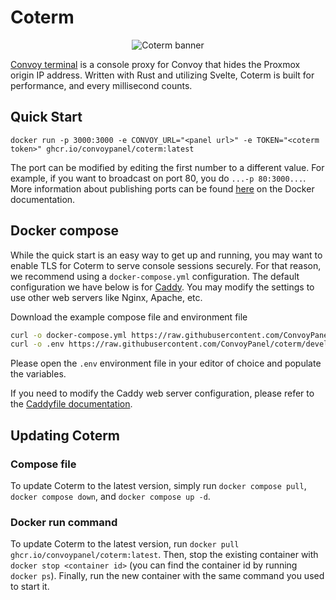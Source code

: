 # Coterm

<p align="center">
  <img src="https://github.com/ConvoyPanel/coterm/assets/37554696/a79f7746-1ff0-4b7b-af2a-723f0a8f7de8" alt="Coterm banner" />
</p>

[Convoy terminal](https://github.com/ConvoyPanel/coterm) is a console proxy for Convoy that hides the Proxmox origin IP
address. Written with Rust and utilizing Svelte, Coterm is built for performance, and every millisecond counts.

## Quick Start

```
docker run -p 3000:3000 -e CONVOY_URL="<panel url>" -e TOKEN="<coterm token>" ghcr.io/convoypanel/coterm:latest
```

The port can be modified by editing the first number to a different value. For example, if you want to broadcast on port
80, you do `...-p 80:3000...`. More information about publishing ports can be
found [here](https://docs.docker.com/network/#published-ports) on the Docker documentation.

## Docker compose

While the quick start is an easy way to get up and running, you may want to enable TLS for Coterm to serve console
sessions securely. For that reason, we recommend using a `docker-compose.yml` configuration. The default configuration
we have below is for [Caddy](https://caddyserver.com/). You may modify the settings to use other web servers like Nginx,
Apache, etc.

Download the example compose file and environment file

```sh
curl -o docker-compose.yml https://raw.githubusercontent.com/ConvoyPanel/coterm/develop/docker-compose.example.yml
curl -o .env https://raw.githubusercontent.com/ConvoyPanel/coterm/develop/.env.docker.example
```

Please open the `.env` environment file in your editor of choice and populate the variables.

If you need to modify the Caddy web server configuration, please refer to
the [Caddyfile documentation](https://caddyserver.com/docs/caddyfile).

## Updating Coterm

### Compose file

To update Coterm to the latest version, simply run `docker compose pull`, `docker compose down`,
and `docker compose up -d`.

### Docker run command

To update Coterm to the latest version, run `docker pull ghcr.io/convoypanel/coterm:latest`. Then, stop the existing
container with `docker stop <container id>` (you can find the container id by running `docker ps`). Finally, run the new
container with the same command you used to start it.
